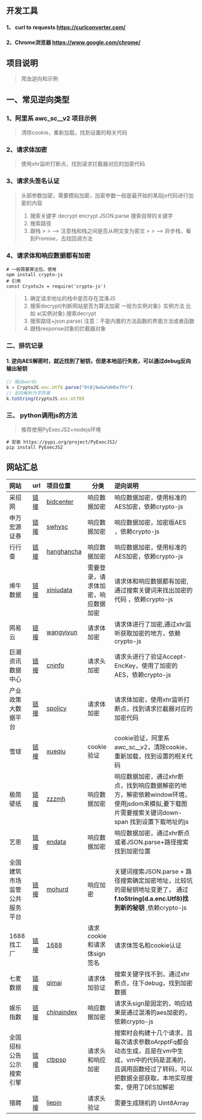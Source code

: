 ## 开发工具

#### 1、 curl to requests https://curlconverter.com/

#### 2、Chrome浏览器  https://www.google.com/chrome/

## 项目说明

> 爬虫逆向和示例

## 一、常见逆向类型

### 1、阿里系 awc_sc__v2 项目示例

> 清除cookie，重新加载，找到设置的相关代码

### 2、请求体加密

> 使用xhr监听打断点，找到请求拦截器对应的加密代码

### 3、请求头签名认证

> 头部参数加密，需要模拟加密，加密参数一般是最开始的某段js代码进行加密的内容
> 1. 搜索关键字 decrypt encrypt JSON.parse 搜索自带的关键字
> 2. 搜索路径
> 3. 跟栈
     >
     >    --> 注意栈和栈之间是否从明文变为密文
     >
     >    --> 异步栈，看到Promise，去找回调方法

### 4、请求体和响应数据都有加密

```
# 一般需要算法包，使用
npm install crypto-js
# 引用
const CryotoJs = require('crypto-js')
```

> 1. 确定请求地址的栈中是否存在混淆JS
> 2. 搜索decrypt(判断网站是否为算法加密 一般为实例对象》实例方法 比如 a(实例对象).搜索decrypt
> 3. 搜索路径+json.parse(  注意：不是内置的方法函数的界面方法或者函数
> 4. 跟栈response对象的拦截器对象

### 二、排坑记录

#### 1. 逆向AES解密时，就近找到了秘钥，但是本地运行失败，可以通过debug反向输出秘钥

```js
// 输出words
k = CryptoJS.enc.Utf8.parse("Dt8j9wGw%6HbxfFn")
// 反向解析为字符串
k.toString(CryptoJS.enc.Utf8)

```

### 三、 python调用js的方法

> 推荐使用PyExecJS2+nodejs环境

```shell
# 安装 https://pypi.org/project/PyExecJS2/
pip install PyExecJS2
```

## 网站汇总

| 网站             | url                                                                                                    | 项目位置                        | 分类                 | 逆向说明                                                                                         |
|:---------------|:-------------------------------------------------------------------------------------------------------|:----------------------------|--------------------|:---------------------------------------------------------------------------------------------|
| 采招网            | [链接](https://search.bidcenter.com.cn/)                                                                 | [bidcenter](./bidcenter)    | 响应数据加密             | 响应数据加密，使用标准的AES加密，依赖crypto-js                                                                |
| 申万宏源证券         | [链接](https://www.swhysc.com/swhysc/financial/marginTradingList?channel=00010017000300020001&listId=2 ) | [swhysc](./swhysc)          | 响应数据加密             | 响应数据加密，加密版AES ，依赖crypto-js                                                                   |
| 行行查            | [链接](https://www.hanghangcha.com/)                                                                     | [hanghancha](./hanghangcha) | 响应数据加密             | 响应数据加密，使用标准的AES加密，依赖crypto-js                                                                |
| 烯牛数据           | [链接]( https://www.xiniudata.com/industry/newest?from=data)                                             | [xiniudata](./xiniudata)    | 需要登录，请求体加密，响应数据加密  | 请求体和响应数据都有加密,通过搜索关键词来找出加密的代码 ，依赖crypto-js                                                    |
| 网易云            | [链接](https://music.163.com/)                                                                           | [wangyiyun](./wangyiyun)    | 请求体加密              | 请求体进行了加密,通过xhr监听获取加密的地方，依赖crypto-js                                                          |
| 巨潮资讯数据中心       | [链接](https://webapi.cninfo.com.cn/#/marketDataDate)                                                    | [cninfo](./cninfo)          | 请求头加密              | 请求头进行了验证Accept-EncKey，使用了加密的AES，依赖crypto-js                                                  |
| 产业政策大数据平台      | [链接](http://www.spolicy.com/)                                                                          | [spolicy](./spolicy)        | 请求体加密              | 请求体加密，使用xhr监听打断点，找到请求拦截器对应的加密代码                                                              |
| 雪球             | [链接]( https://xueqiu.com/)                                                                             | [xueqiu](./xueqiu)          | cookie验证           | cookie验证，阿里系awc_sc__v2，清除cookie，重新加载，找到设置的相关代码                                               |
| 极简壁纸           | [链接]( https://bz.zzzmh.cn/index)                                                                       | [zzzmh](./zzzmh)            | 响应数据加密             | 响应数据加密，通过xhr断点，找到响应数据解密的地方，解密依赖window环境，使用jsdom来模拟,要下载图片需要搜索关键词down-span 找到设置下载地址的js         |
| 艺恩             | [链接](https://www.endata.com.cn/BoxOffice/BO/Year/index.html)                                           | [endata](./endata)          | 响应数据加密             | 响应数据加密，通过xhr断点或者JSON.parse+路径搜索找到加密位置                                                        |
| 全国建筑市场监管公共服务平台 | [链接](https://jzsc.mohurd.gov.cn/data/project)                                                          | [mohurd](./mohurd)          | 响应加密               | 关键词搜索JSON.parse + 路径搜索确定加密地址，比较坑的是秘钥地址变更了， 通过**f.toString(d.a.enc.Utf8)找到新的秘钥** ,依赖crypto-js |
| 1688找工厂        | [链接](https://sale.1688.com/factory/home.html)                                                          | [1688](./1688)              | 请求cookie和请求体sign签名 | 请求体签名和cookie认证                                                                               |通过搜索关键词sign: 和请求路径找到对应的js
| 七麦数据           | [链接](https://www.qimai.cn/)                                                                            | [qimai](./qimai)            | 请求体加验证             | 搜索关键字找不到，通过xhr断点，往下debug，找到加密数据                                                              |
| 娱乐指数           | [链接](https://www.chinaindex.net/)                                                                      | [chinaindex](./chinaindex)  | 响应数据加密             | 请求头sign是固定的，响应结果是通过混淆的aes加密的，   依赖crypto-js                                                  |
| 全国招标公告公示搜索引擎   | [链接](https://ctbpsp.com/#/)                                                                            | [ctbpsp](./ctbpsp)          | 请求头和响应加密           | 搜索时会构建十几个请求，且每次请求参数oArpptFq都会动态生成，且是在vm中生成，vm中的代码是混淆的，且调用函数经过了转码，可以把数据全部获取，本地实现搜索，使用了DES加解密  |
| 猎聘             | [链接](https://www.liepin.com/)                                                                          | [liepin](./liepin)          | 请求头验证              | 需要生成随机的 Uint8Array                                                                           |